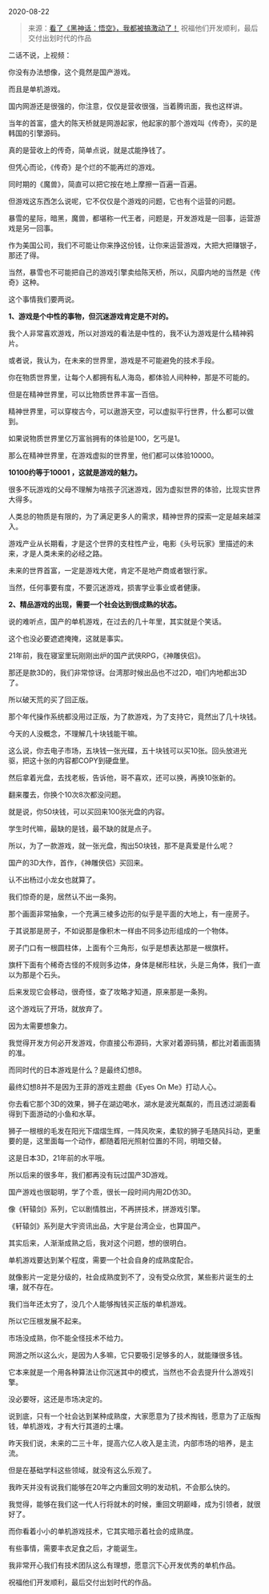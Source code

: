 2020-08-22

> 来源：[看了《黑神话：悟空》，我都被搞激动了！](http://mp.weixin.qq.com/s?__biz=MzU0MjYwNDU2Mw==&mid=2247491635&idx=2&sn=574f647d9618a0096dedb77c8ba61ba5&chksm=fb1a8c4fcc6d05597ca9d1993c2c7f050c11733e705627cf2d564ad8685eb36dab549f0c3b78&scene=27#wechat_redirect)
> 祝福他们开发顺利，最后交付出划时代的作品

二话不说，上视频：

你没有办法想像，这个竟然是国产游戏。

  

而且是单机游戏。

  

国内网游还是很强的，你注意，仅仅是营收很强，当着腾讯面，我也这样讲。

  

当年的首富，盛大的陈天桥就是网游起家，他起家的那个游戏叫《传奇》，买的是韩国的引擎源码。

  

真的是营收上的传奇，简单点说，就是忒能挣钱了。

  

但凭心而论，《传奇》是个烂的不能再烂的游戏。

  

同时期的《魔兽》，简直可以把它按在地上摩擦一百遍一百遍。

  

但游戏这东西怎么说呢，它不仅仅是个游戏的问题，它也有个运营的问题。

  

暴雪的星际，暗黑，魔兽，都堪称一代王者，问题是，开发游戏是一回事，运营游戏是另一回事。

  

作为美国公司，我们不可能让你来挣这份钱，让你来运营游戏，大把大把赚银子，那还了得。

  

当然，暴雪也不可能把自己的游戏引擎卖给陈天桥，所以，风靡内地的当然是《传奇》这种。  

  

这个事情我们要两说。

  

 **1、游戏是个中性的事物，但沉迷游戏肯定是不对的。**

  

我个人非常喜欢游戏，所以对游戏的看法是中性的，我不认为游戏是什么精神鸦片。

  

或者说，我认为，在未来的世界里，游戏是不可能避免的技术手段。

  

你在物质世界里，让每个人都拥有私人海岛，都体验人间种种，那是不可能的。

  

但是在精神世界里，可以比物质世界丰富一百倍。

  

精神世界里，可以穿梭古今，可以遨游天空，可以虚拟平行世界，什么都可以做到。

  

如果说物质世界里亿万富翁拥有的体验是100，乞丐是1。

  

那么在精神世界里，在游戏虚拟的世界里，他们都可以体验10000。

  

 **10100约等于10001 ，这就是游戏的魅力。**

  

很多不玩游戏的父母不理解为啥孩子沉迷游戏，因为虚拟世界的体验，比现实世界大得多。

  

人类总的物质是有限的，为了满足更多人的需求，精神世界的探索一定是越来越深入。

  

游戏产业从长期看，才是这个世界的支柱性产业，电影《头号玩家》里描述的未来，才是人类未来的必经之路。

  

未来的世界首富，一定是游戏大佬，肯定不是地产商或者银行家。

  

当然，任何事要有度，不要沉迷游戏，损害学业事业或者健康。

  

 **2、精品游戏的出现，需要一个社会达到很成熟的状态。**

  

说的难听点，国产的单机游戏，在过去的几十年里，其实就是个笑话。

  

这个也没必要遮遮掩掩，这就是事实。

  

21年前，我在寝室里玩刚刚出炉的国产武侠RPG，《神雕侠侣》。

  

那还是款3D的，我们非常惊讶。台湾那时候出品也不过2D，咱们内地都出3D了。

  

所以破天荒的买了回正版。

  

那个年代操作系统都没用过正版，为了款游戏，为了支持它，竟然出了几十块钱。

  

今天的人没概念，不理解几十块钱能干嘛。

  

这么说，你去电子市场，五块钱一张光碟，五十块钱可以买10张。回头放进光驱，把这十张的内容都COPY到硬盘里。

  

然后拿着光盘，去找老板，告诉他，哥不喜欢，还可以换，再换10张新的。

  

翻来覆去，你换个10次8次都没问题。

  

就是说，你50块钱，可以买回来100张光盘的内容。

  

学生时代嘛，最缺的是钱，最不缺的就是点子。

  

所以，为了一款游戏，就一张光盘，掏出50块钱，那不是真爱是什么呢？

  

国产的3D大作，首作，《神雕侠侣》买回来。

  

认不出杨过小龙女也就算了。

  

我们惊奇的是，居然认不出一条狗。

  

那个画面非常抽象，一个充满三棱多边形的似乎是平面的大地上，有一座房子。

  

于其说那是房子，不如说那是像积木一样由不同多边形组成的一个物体。

  

房子门口有一根圆柱体，上面有个三角形，似乎是想表达那是一根旗杆。

  

旗杆下面有个稀奇古怪的不规则多边体，身体是梯形柱状，头是三角体，我们一直以为那是个石头。

  

后来发现它会移动，很奇怪，查了攻略才知道，原来那是一条狗。

  

这个游戏玩了开场，就放弃了。

  

因为太需要想象力。

  

我觉得开发方何必开发游戏，你直接公布源码，大家对着源码猜，都比对着画面猜的准。

  

而同时代的日本游戏是什么？是最终幻想8。

  

最终幻想8并不是因为王菲的游戏主题曲《Eyes On Me》打动人心。

  

你去看它那个3D的效果，狮子在湖边喝水，湖水是波光粼粼的，而且透过湖面看得到下面游动的小鱼和水草。

  

狮子一根根的毛发在阳光下熠熠生辉，一阵风吹来，柔软的狮子毛随风抖动，更重要的是，这里面每一个动作，都随着阳光照射位置的不同，明暗交替。

  

这是日本3D，21年前的水平哦。

  

所以后来的很多年，我们都再没有玩过国产3D游戏。

  

国产游戏也很聪明，学了个乖，很长一段时间内用2D仿3D。

  

像《轩辕剑》系列，它以剧情胜出，不再拼技术，拼游戏引擎。

  

《轩辕剑》系列是大宇资讯出品，大宇是台湾企业，也算国产。

  

其实后来，人渐渐成熟之后，我对这个问题，想的很明白。

  

单机游戏要达到某个程度，需要一个社会自身的成熟度配合。

  

就像影片一定是分级的，社会成熟度到不了，没有受众欣赏，某些影片诞生的土壤，就不存在。

  

我们当年还太穷了，没几个人能够掏钱买正版的单机游戏。

  

所以它压根发展不起来。

  

市场没成熟，你不能全怪技术不给力。

  

网游之所以这么火，是因为人多嘛，它只要吸引足够多的人，就能赚很多钱。

  

它本来就是一个用各种算法让你沉迷其中的模式，当然也不会去提升什么游戏引擎。

  

没必要呀，这还是市场决定的。

  

说到底，只有一个社会达到某种成熟度，大家愿意为了技术掏钱，愿意为了正版掏钱，单机游戏，才有大行其道的土壤。

  

昨天我们说，未来的二三十年，提高六亿人收入是主流，内部市场的培养，是主流。

  

但是在基础学科这些领域，就没有这么乐观了。

  

我昨天并没有说我们能够在20年之内重回文明的发动机，不会那么快的。

  

我觉得，能够在我们这一代人行将就木的时候，重回文明巅峰，成为引领者，就很好了。

  

而你看着小小的单机游戏技术，它其实暗示着社会的成熟度。

  

有些事情，需要丰衣足食之后，才能诞生。

  

我非常开心我们有技术团队这么有理想，愿意沉下心开发优秀的单机作品。

  

祝福他们开发顺利，最后交付出划时代的作品。

